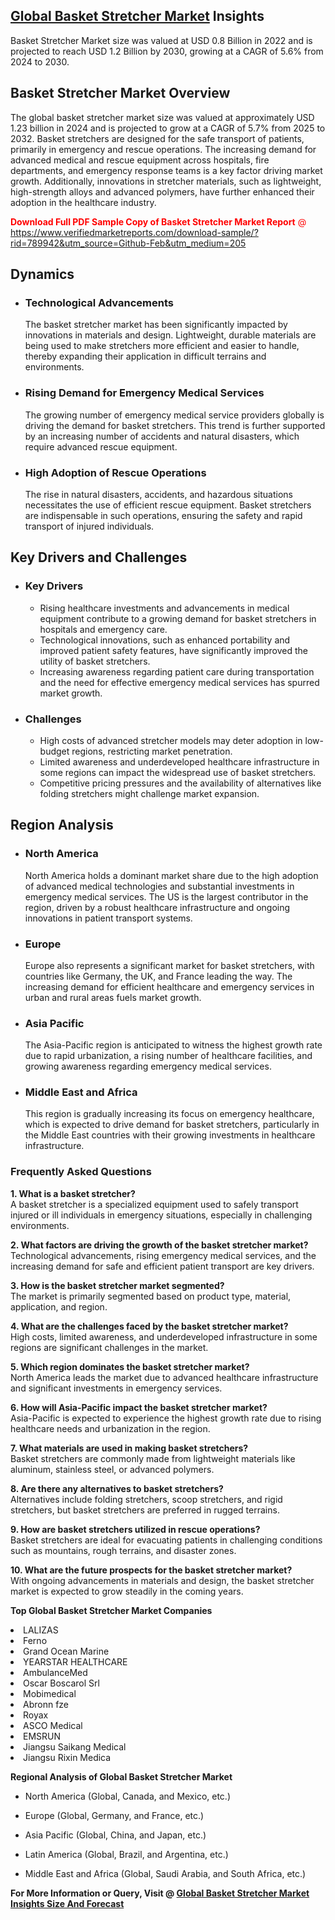 <h2><a href="https://www.verifiedmarketreports.com/download-sample/?rid=789942&amp;utm_source=Github&amp;utm_medium=205" target="_blank">Global Basket Stretcher Market</a> Insights</h2><p>Basket Stretcher Market size was valued at USD 0.8 Billion in 2022 and is projected to reach USD 1.2 Billion by 2030, growing at a CAGR of 5.6% from 2024 to 2030.</p><p> <h2>Basket Stretcher Market Overview</h2> <p>The global basket stretcher market size was valued at approximately USD 1.23 billion in 2024 and is projected to grow at a CAGR of 5.7% from 2025 to 2032. Basket stretchers are designed for the safe transport of patients, primarily in emergency and rescue operations. The increasing demand for advanced medical and rescue equipment across hospitals, fire departments, and emergency response teams is a key factor driving market growth. Additionally, innovations in stretcher materials, such as lightweight, high-strength alloys and advanced polymers, have further enhanced their adoption in the healthcare industry.</p> <p><p><span class=""><span style="color: #ff0000;"><strong>Download Full PDF Sample Copy of Basket Stretcher Market Report</strong> @ </span><a href="https://www.verifiedmarketreports.com/download-sample/?rid=789942&amp;utm_source=Github-Feb&amp;utm_medium=205" target="_blank">https://www.verifiedmarketreports.com/download-sample/?rid=789942&amp;utm_source=Github-Feb&amp;utm_medium=205</a></span></p></p> <h2>Dynamics</h2> <ul> <li><h3>Technological Advancements</h3> The basket stretcher market has been significantly impacted by innovations in materials and design. Lightweight, durable materials are being used to make stretchers more efficient and easier to handle, thereby expanding their application in difficult terrains and environments.</li> <li><h3>Rising Demand for Emergency Medical Services</h3> The growing number of emergency medical service providers globally is driving the demand for basket stretchers. This trend is further supported by an increasing number of accidents and natural disasters, which require advanced rescue equipment.</li> <li><h3>High Adoption of Rescue Operations</h3> The rise in natural disasters, accidents, and hazardous situations necessitates the use of efficient rescue equipment. Basket stretchers are indispensable in such operations, ensuring the safety and rapid transport of injured individuals.</li> </ul> <h2>Key Drivers and Challenges</h2> <ul> <li><h3>Key Drivers</h3> <ul> <li>Rising healthcare investments and advancements in medical equipment contribute to a growing demand for basket stretchers in hospitals and emergency care.</li> <li>Technological innovations, such as enhanced portability and improved patient safety features, have significantly improved the utility of basket stretchers.</li> <li>Increasing awareness regarding patient care during transportation and the need for effective emergency medical services has spurred market growth.</li> </ul> </li> <li><h3>Challenges</h3> <ul> <li>High costs of advanced stretcher models may deter adoption in low-budget regions, restricting market penetration.</li> <li>Limited awareness and underdeveloped healthcare infrastructure in some regions can impact the widespread use of basket stretchers.</li> <li>Competitive pricing pressures and the availability of alternatives like folding stretchers might challenge market expansion.</li> </ul> </li> </ul> <h2>Region Analysis</h2> <ul> <li><h3>North America</h3> North America holds a dominant market share due to the high adoption of advanced medical technologies and substantial investments in emergency medical services. The US is the largest contributor in the region, driven by a robust healthcare infrastructure and ongoing innovations in patient transport systems.</li> <li><h3>Europe</h3> Europe also represents a significant market for basket stretchers, with countries like Germany, the UK, and France leading the way. The increasing demand for efficient healthcare and emergency services in urban and rural areas fuels market growth.</li> <li><h3>Asia Pacific</h3> The Asia-Pacific region is anticipated to witness the highest growth rate due to rapid urbanization, a rising number of healthcare facilities, and growing awareness regarding emergency medical services.</li> <li><h3>Middle East and Africa</h3> This region is gradually increasing its focus on emergency healthcare, which is expected to drive demand for basket stretchers, particularly in the Middle East countries with their growing investments in healthcare infrastructure.</li> </ul> <h3>Frequently Asked Questions</h3> <p><strong>1. What is a basket stretcher?</strong><br> A basket stretcher is a specialized equipment used to safely transport injured or ill individuals in emergency situations, especially in challenging environments.</p> <p><strong>2. What factors are driving the growth of the basket stretcher market?</strong><br> Technological advancements, rising emergency medical services, and the increasing demand for safe and efficient patient transport are key drivers.</p> <p><strong>3. How is the basket stretcher market segmented?</strong><br> The market is primarily segmented based on product type, material, application, and region.</p> <p><strong>4. What are the challenges faced by the basket stretcher market?</strong><br> High costs, limited awareness, and underdeveloped infrastructure in some regions are significant challenges in the market.</p> <p><strong>5. Which region dominates the basket stretcher market?</strong><br> North America leads the market due to advanced healthcare infrastructure and significant investments in emergency services.</p> <p><strong>6. How will Asia-Pacific impact the basket stretcher market?</strong><br> Asia-Pacific is expected to experience the highest growth rate due to rising healthcare needs and urbanization in the region.</p> <p><strong>7. What materials are used in making basket stretchers?</strong><br> Basket stretchers are commonly made from lightweight materials like aluminum, stainless steel, or advanced polymers.</p> <p><strong>8. Are there any alternatives to basket stretchers?</strong><br> Alternatives include folding stretchers, scoop stretchers, and rigid stretchers, but basket stretchers are preferred in rugged terrains.</p> <p><strong>9. How are basket stretchers utilized in rescue operations?</strong><br> Basket stretchers are ideal for evacuating patients in challenging conditions such as mountains, rough terrains, and disaster zones.</p> <p><strong>10. What are the future prospects for the basket stretcher market?</strong><br> With ongoing advancements in materials and design, the basket stretcher market is expected to grow steadily in the coming years.</p> </p><p><strong>Top Global Basket Stretcher Market Companies</strong></p><div data-test-id=""><p><li>LALIZAS</li><li> Ferno</li><li> Grand Ocean Marine</li><li> YEARSTAR HEALTHCARE</li><li> AmbulanceMed</li><li> Oscar Boscarol Srl</li><li> Mobimedical</li><li> Abronn fze</li><li> Royax</li><li> ASCO Medical</li><li> EMSRUN</li><li> Jiangsu Saikang Medical</li><li> Jiangsu Rixin Medica</li></p><div><strong>Regional Analysis of&nbsp;Global Basket Stretcher Market</strong></div><ul><li dir="ltr"><p dir="ltr">North America&nbsp;(Global, Canada, and Mexico, etc.)</p></li><li dir="ltr"><p dir="ltr">Europe (Global, Germany, and France, etc.)</p></li><li dir="ltr"><p dir="ltr">Asia Pacific&nbsp;(Global, China, and Japan, etc.)</p></li><li dir="ltr"><p dir="ltr">Latin America&nbsp;(Global, Brazil, and Argentina, etc.)</p></li><li dir="ltr">Middle East and Africa&nbsp;(Global, Saudi Arabia, and South Africa, etc.)</li></ul><p><strong>For More Information or Query, Visit @&nbsp;</strong><strong><a href="https://www.verifiedmarketreports.com/product/basket-stretcher-market/?utm_source=Github&amp;utm_medium=205" target="_blank">Global Basket Stretcher Market Insights Size And Forecast</a></strong></p></div>
